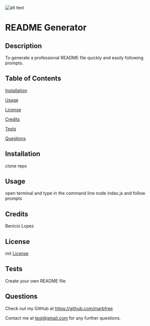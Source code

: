 
  ![alt text](https://img.shields.io/badge/license-mit-blue)
# README Generator 
## Description 
  To generate a professional README file quickly and easily following prompts.
## Table of Contents
[Installation](#installation) 

[Usage](#usage)

[License](#license)

[Credits](#credits)

[Tests](#tests)

[Questions](#questions)

## Installation 
  clone repo
## Usage 
  open terminal and type in the command line node index.js and follow prompts
## Credits 
  Benicio Lopez
## License
  mit
      [License](https://choosealicense.com/licenses/mit/)
      
## Tests 
  Create your own README file
## Questions
Check out my GitHub at https://github.com/marbfree 

Contact me at test@gmail.com for any further questions.
